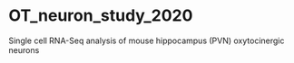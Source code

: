 # OT_neuron_study_2020
Single cell RNA-Seq analysis of mouse hippocampus (PVN) oxytocinergic neurons
